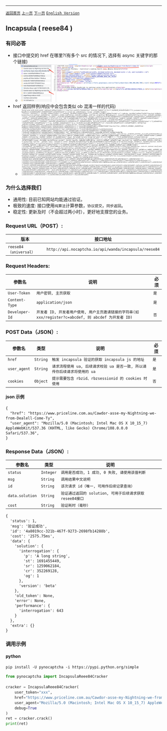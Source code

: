 ------
[`返回首页`](../README.md)    [`上一页`](cloudflare.md)       [`下一页`](incapsula_utmvc.md)   [`English Version`](../en-US/incapsula.md)

## Incapsula ( reese84 )

### 有问必答

* 接口中提交的 href 在哪里?(有多个 src 的情况下, 选择有 async 关键字的那个链接)
    * ![incapsula](/images/incapsula/incapsula.png)
* href 返回样例(响应中会包含类似 ob 混淆一样的代码)
    * ![incapsula](/images/incapsula/incapsula2.png)

### 为什么选择我们

* 通用性: 目前已知网站均能通过验证。
* 极致的速度: 接口使用`纯算法`计算参数，`协议提交`，`同步返回`。
* 稳定性: 更新及时（不会超过两小时），更好地支撑您的业务。

### Request URL（POST）:

| 版本               | 接口地址                                                    |
|-------------------|---------------------------------------------------------|
| `reese84（universal）` | `http://api.nocaptcha.io/api/wanda/incapsula/reese84` |

### Request Headers:

| 参数名            | 说明                 | 必须  |
|----------------|--------------------|-----|
| `User-Token`   | `用户密钥, 主页获取`       | `是` |
| `Content-Type` | `application/json` | `是` |
| `Developer-Id` | `开发者 ID, 开发者用户使用, 用户主页邀请链接的字符串(如 xxx/register?c=abcdef, 则 abcdef 为开发者 ID)`           | `否` |

### POST Data（JSON）:

| 参数名          | 类型        | 说明                                                                                                                                                             | 必须  |
|--------------|-----------|----------------------------------------------------------------------------------------------------------------------------------------------------------------|-----|
| `href`       | `String`  | `触发 incapsula 验证的获取 incapsula js 的地址`                                                                                                                           | `是` |
| `user_agent` | `String`  | `请求流程使用 ua, 后续请求校验 ua 是否一致, 所以请传你后续请求将使用的 ua`                                                                                                      | `是` |
| `cookies` | `Object`  | `提示需要包含 rbzid、rbzsessionid 的 cookies 时使用`                                                                                                      | `否` |

#### json 示例

```
{
  "href": "https://www.priceline.com.au/Cawdor-asse-my-Nightning-we-from-Dealell-Come-Ty",
  "user_agent": "Mozilla/5.0 (Macintosh; Intel Mac OS X 10_15_7) AppleWebKit/537.36 (KHTML, like Gecko) Chrome/108.0.0.0 Safari/537.36",
}
```

### Response Data（JSON）:

| 参数名            | 类型        | 说明                            |
|----------------|-----------|-------------------------------|
| `status`       | `Integer` | `调用是否成功, 1 成功, 0 失败, 请使用该值判断` |
| `msg`          | `String`  | `调用结果中文说明`                    |
| `id`           | `String`  | `该次请求 id（唯一, 可用作后续记录查询）`      |
| `data.solution` | `String`  | `验证通过返回的 solution, 可用于后续请求获取resee84接口`    |
| `cost`         | `String`  | `验证耗时（毫秒）`                    |

```
{
  'status': 1,
  'msg': '验证成功',
  'id': '4a8019cc-321b-467f-9273-2698fb14288b',
  'cost': '2575.75ms',
  'data': {
    'solution': {
      'interrogation': {
        'p': 'A long string',
        'st': 1691455449,
        'sr': 1259062184,
        'cr': 352269128,
        'og': 1
      },
      'version': 'beta'
    },
    'old_token': None,
    'error': None,
    'performance': {
      'interrogation': 643
    }
  },
  'extra': {}
}
```

<!--#### 不提交验证, 仅计算（submit=false）

| 参数名      | 类型        | 说明                            |
|----------|-----------|-------------------------------|
| `status` | `Integer` | `调用是否成功, 1 成功, 0 失败, 请使用该值判断` |
| `msg`    | `String`  | `调用结果中文说明`                    |
| `id`     | `String`  | `该次请求 id（唯一, 可用作后续记录查询）`      |
| `data`   | `Object`  | `直接用作验证接口 post json 参数提交即可`   |
| `cost`   | `String`  | `验证耗时（毫秒）`                    |

```
{
  "cost": "279.66ms",
  "data": {
    "error": null,
    "old_token": null,
    "performance": {
      "interrogation": 319
    },
    "solution": {
      "interrogation": {
        "cr": 661732465,
        "og": 1,
        "p": "A long string",
        "sr": 981077036,
        "st": 1679134739
      },
      "version": "beta"
    }
  },
  "id": "b41526e4-60b9-4005-8967-0124d328f386",
  "msg": "验证成功",
  "status": 1
}
```-->


### 调用示例

#### python

```shell
pip install -U pynocaptcha -i https://pypi.python.org/simple
```

```python
from pynocaptcha import IncapsulaReee84Cracker

cracker = IncapsulaReee84Cracker(
    user_token="xxx",
    href="https://www.priceline.com.au/Cawdor-asse-my-Nightning-we-from-Dealell-Come-Ty",
    user_agent="Mozilla/5.0 (Macintosh; Intel Mac OS X 10_15_7) AppleWebKit/537.36 (KHTML, like Gecko) Chrome/108.0.0.0 Safari/537.36",
    debug=True
)
ret = cracker.crack()
print(ret)
```
